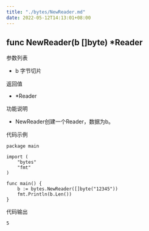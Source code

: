```yaml
---
title: "./bytes/NewReader.md"
date: 2022-05-12T14:13:01+08:00
---
```

## func NewReader(b []byte) *Reader

参数列表

- b 字节切片

返回值

- *Reader

功能说明

- NewReader创建一个Reader，数据为b。

代码示例

	package main
	
	import (
		"bytes"
		"fmt"
	)
	
	func main() {
		b := bytes.NewReader([]byte("12345"))
		fmt.Println(b.Len())
	}

代码输出
	
	5

